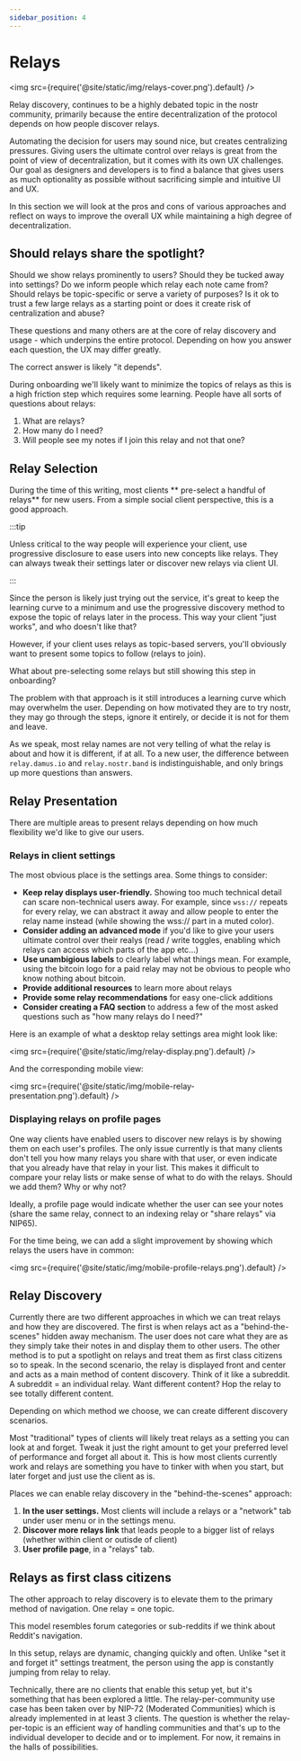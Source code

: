 ```yaml
---
sidebar_position: 4
---
```


# Relays

<img src={require('@site/static/img/relays-cover.png').default} />

Relay discovery, continues to be a highly debated topic in the nostr community, primarily because the entire decentralization of the protocol depends on how people discover relays. 

Automating the decision for users may sound nice, but creates centralizing pressures. Giving users the ultimate control over relays is great from the point of view of decentralization, but it comes with its own UX challenges. Our goal as designers and developers is to find a balance that gives users as much optionality as possible without sacrificing simple and intuitive UI and UX. 

In this section we will look at the pros and cons of various approaches and reflect on ways to improve the overall UX while maintaining a high degree of decentralization. 

## Should relays share the spotlight?
Should we show relays prominently to users? Should they be tucked away into settings? Do we inform people which relay each note came from? Should relays be topic-specific or serve a variety of purposes? Is it ok to trust a few large relays as a starting point or does it create risk of centralization and abuse? 

These questions and many others are at the core of relay discovery and usage - which underpins the entire protocol. Depending on how you answer each question, the UX may differ greatly. 

The correct answer is likely "it depends". 

During onboarding we'll likely want to minimize the topics of relays as this is a high friction step which requires some learning. People have all sorts of questions about relays:

1. What are relays?
2. How many do I need?
3. Will people see my notes if I join this relay and not that one?

## Relay Selection
During the time of this writing, most clients ** pre-select a handful of relays** for new users. From a simple social client perspective, this is a good approach.

:::tip

Unless critical to the way people will experience your client, use progressive disclosure to ease users into new concepts like relays. They can always tweak their settings later or discover new relays via client UI.

:::

Since the person is likely just trying out the service, it's great to keep the learning curve to a minimum and use the progressive discovery method to expose the topic of relays later in the process. This way your client "just works", and who doesn't like that?

However, if your client uses relays as topic-based servers, you'll obviously want to present some topics to follow (relays to join). 

What about pre-selecting some relays but still showing this step in onboarding? 

The problem with that approach is it still introduces a learning curve which may overwhelm the user. Depending on how motivated they are to try nostr, they may go through the steps, ignore it entirely, or decide it is not for them and leave. 

As we speak, most relay names are not very telling of what the relay is about and how it is different, if at all. To a new user, the difference between `relay.damus.io` and `relay.nostr.band` is indistinguishable, and only brings up more questions than answers.

## Relay Presentation

There are multiple areas to present relays depending on how much flexibility we'd like to give our users. 

### Relays in client settings

The most obvious place is the settings area. Some things to consider:

- **Keep relay displays user-friendly.** Showing too much technical detail can scare non-technical users away. For example, since `wss://` repeats for every relay, we can abstract it away and allow people to enter the relay name instead (while showing the wss:// part in a muted color).
- **Consider adding an advanced mode** if you'd like to give your users ultimate control over their realys (read / write toggles, enabling which relays can access which parts of the app etc...)
- **Use unambigious labels** to clearly label what things mean. For example, using the bitcoin logo for a paid relay may not be obvious to people who know nothing about bitcoin.
- **Provide additional resources** to learn more about relays
- **Provide some relay recommendations** for easy one-click additions
- **Consider creating a FAQ section** to address a few of the most asked questions such as "how many relays do I need?"

Here is an example of what a desktop relay settings area might look like:

<img src={require('@site/static/img/relay-display.png').default} />

And the corresponding mobile view:

<img src={require('@site/static/img/mobile-relay-presentation.png').default} />

### Displaying relays on profile pages

One way clients have enabled users to discover new relays is by showing them on each user's profiles. The only issue currently is that many clients don't tell you how many relays you share with that user, or even indicate that you already have that relay in your list. This makes it difficult to compare your relay lists or make sense of what to do with the relays. Should we add them? Why or why not?

Ideally, a profile page would indicate whether the user can see your notes (share the same relay, connect to an indexing relay or "share relays" via NIP65). 

For the time being, we can add a slight improvement by showing which relays the users have in common:

<img src={require('@site/static/img/mobile-profile-relays.png').default} />

## Relay Discovery

Currently there are two different approaches in which we can treat relays and how they are discovered. The first is when relays act as a "behind-the-scenes" hidden away mechanism. The user does not care what they are as they simply take their notes in and display them to other users. The other method is to put a spotlight on relays and treat them as first class citizens so to speak. In the second scenario, the relay is displayed front and center and acts as a main method of content discovery. Think of it like a subreddit. A subreddit = an individual relay. Want different content? Hop the relay to see totally different content. 

Depending on which method we choose, we can create different discovery scenarios. 

Most "traditional" types of clients will likely treat relays as a setting you can look at and forget. Tweak it just the right amount to get your preferred level of performance and forget all about it. This is how most clients currently work and relays are something you have to tinker with when you start, but later forget and just use the client as is. 

Places we can enable relay discovery in the "behind-the-scenes" approach:

1. **In the user settings.** Most clients will include a relays or a "network" tab under user menu or in the settings menu. 
2. **Discover more relays link** that leads people to a bigger list of relays (whether within client or outisde of client)
3. **User profile page**, in a "relays" tab.



## Relays as first class citizens

The other approach to relay discovery is to elevate them to the primary method of navigation. One relay = one topic.

This model resembles forum categories or sub-reddits if we think about Reddit's navigation. 

In this setup, relays are dynamic, changing quickly and often. Unlike "set it and forget it" settings treatment, the person using the app is constantly jumping from relay to relay. 

Technically, there are no clients that enable this setup yet, but it's something that has been explored a little. The relay-per-community use case has been taken over by NIP-72 (Moderated Communities) which is already implemented in at least 3 clients. The question is whether the relay-per-topic is an efficient way of handling communities and that's up to the individual developer to decide and or to implement. For now, it remains in the halls of possibilities. 